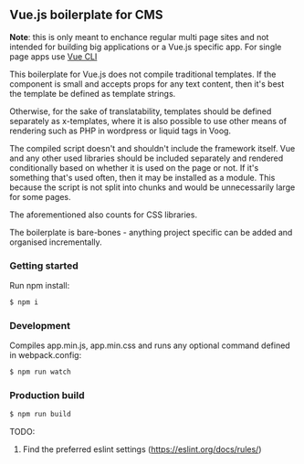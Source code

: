 ## Vue.js boilerplate for CMS

**Note**: this is only meant to enchance regular multi page sites and not intended
for building big applications or a Vue.js specific app. For single page apps use
[Vue CLI](https://cli.vuejs.org/)

This boilerplate for Vue.js does not compile traditional templates. If the component is
small and accepts props for any text content, then it's best the template be defined
as template strings.

Otherwise, for the sake of translatability, templates should be defined separately as
x-templates, where it is also possible to use other means of rendering such as PHP in
wordpress or liquid tags in Voog.

The compiled script doesn't and shouldn't include the framework itself. Vue and any other
used libraries should be included separately and rendered conditionally based on whether it
is used on the page or not. If it's something that's used often, then it may be installed as
a module. This because the script is not split into chunks and would be unnecessarily large
for some pages.

The aforementioned also counts for CSS libraries.

The boilerplate is bare-bones - anything project specific can be added and organised incrementally.

### Getting started
Run npm install:

```bash
$ npm i
```

### Development
Compiles app.min.js, app.min.css and runs any optional command defined in webpack.config:

```bash
$ npm run watch
```

### Production build
```bash
$ npm run build
```

TODO:
1. Find the preferred eslint settings (https://eslint.org/docs/rules/)
